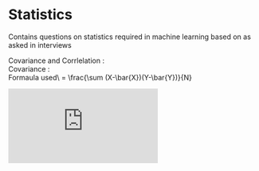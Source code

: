 # Statistics
Contains questions on statistics required in machine learning based on as asked in interviews


Covariance and Corrlelation :\
Covariance :\
Formaula used\ = \frac{\sum (X-\bar{X})(Y-\bar{Y})}{N}

![first equation](https://latex.codecogs.com/gif.latex?%5Cfrac%7B%5Csum%20%28X-%5Cbar%7BX%7D%29%28Y-%5Cbar%7BY%7D%29%7D%7BN%7D)
 



